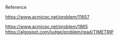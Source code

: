 Reference

https://www.acmicpc.net/problem/11657

https://www.acmicpc.net/problem/1865
https://algospot.com/judge/problem/read/TIMETRIP